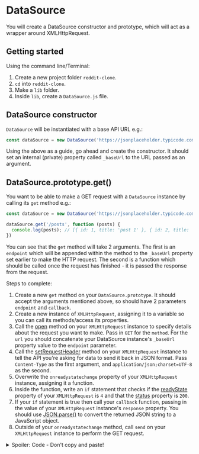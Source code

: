 # DataSource

You will create a DataSource constructor and prototype, which will act as a wrapper around XMLHttpRequest.

## Getting started

Using the command line/Terminal:

1. Create a new project folder `reddit-clone`. 
2. `cd` into `reddit-clone`.
3. Make a `lib` folder.
4. Inside `lib`, create a `DataSource.js` file.

## DataSource constructor

`DataSource` will be instantiated with a base API URL e.g.:

```js
const dataSource = new DataSource('https://jsonplaceholder.typicode.com');
```

Using the above as a guide, go ahead and create the constructor. It should set an internal (private) property called `_baseUrl` to the URL passed as an argument.

## DataSource.prototype.get()

You want to be able to make a GET request with a `DataSource` instance by calling its `get` method e.g.:

```js
const dataSource = new DataSource('https://jsonplaceholder.typicode.com');

dataSource.get('/posts', function (posts) {
  console.log(posts); // [{ id: 1, title: 'post 1' }, { id: 2, title: 'post 2' }]
})
```

You can see that the `get` method will take 2 arguments. The first is an `endpoint` which will be appended within the method to the `_baseUrl` property set earlier to make the HTTP request. The second is a function which should be called once the request has finished - it is passed the response from the request. 

Steps to complete:

1. Create a new `get` method on your `DataSource.prototype`. It should accept the arguments mentioned above, so should have 2 parameters `endpoint` and `callback`.
2. Create a new instance of `XMLHttpRequest`, assigning it to a variable so you can call its methods/access its properties.
3. Call the [open](https://developer.mozilla.org/en-US/docs/Web/API/XMLHttpRequest/open) method on your `XMLHttpRequest` instance to specify details about the request you want to make. Pass in `GET` for the `method`. For the `url` you should concatenate your DataSource instance's `_baseUrl` property value to the `endpoint` parameter.
4. Call the [setRequestHeader](https://developer.mozilla.org/en-US/docs/Web/API/XMLHttpRequest/setRequestHeader) method on your `XMLHttpRequest` instance to tell the API you're asking for data to send it back in JSON format. Pass `Content-Type` as the first argument, and `application/json;charset=UTF-8` as the second.
5. Overwrite the `onreadystatechange` property of your `XMLHttpRequest` instance, assigning it a function.
6. Inside the function, write an `if` statement that checks if the [readyState](https://developer.mozilla.org/en-US/docs/Web/API/XMLHttpRequest/readyState) property of your `XMLHttpRequest` is `4` and that the [status](https://developer.mozilla.org/en-US/docs/Web/API/XMLHttpRequest/status) property is `200`.
7. If your `if` statement is true then call your `callback` function, passing in the value of your `XMLHttpRequest` instance's `response` property. You should use [JSON.parse()](https://developer.mozilla.org/en-US/docs/Web/JavaScript/Reference/Global_Objects/JSON/parse) to convert the returned JSON string to a JavaScript object.
8. Outside of your `onreadystatechange` method, call `send` on your `XMLHttpRequest` instance to perform the GET request.

<details>
  <summary>Spoiler: Code - Don't copy and paste!</summary>
  ```js
  get: function (endpoint, callback) { // 1
    const xhr = new XMLHttpRequest(); // 2
    
    xhr.open('GET', this._baseUrl + endpoint); // 3
    xhr.setRequestHeader("Content-Type", "application/json;charset=UTF-8"); // 4
    xhr.onreadystatechange = function () { // 5
      if (xhr.readyState === 4 && xhr.status === 200) { // 6
        callback(JSON.parse(xhr.response)); // 7
      }
    };

    xhr.send(); // 8
  }
  ```
</details>
